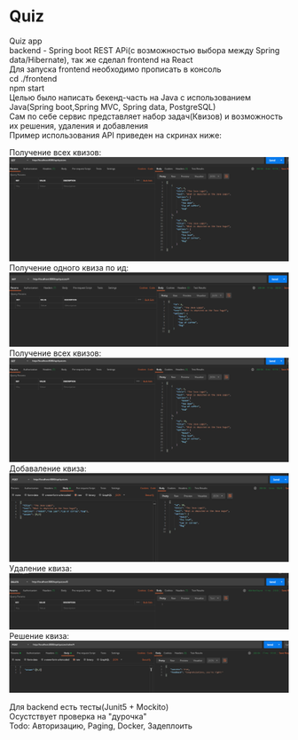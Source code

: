 # Quiz
Quiz app  
backend - Spring boot REST APi(с возможностью выбора между Spring data/Hibernate), так же сделал frontend на React  
Для запуска frontend необходимо прописать в консоль  
cd ./frontend  
npm start  
Целью было написать бекенд-часть на Java с использованием Java(Spring boot,Spring MVC, Spring data, PostgreSQL)  
Сам по себе сервис представляет набор задач(Квизов) и возможность их решения, удаления и добавления  
Пример использования API приведен на скринах ниже:  
  
Получение всех квизов:  
![alt text](API_screenshots/get_All_quizzes.png)  
Получение одного квиза по ид:  
![alt text](API_screenshots/get_quiz_by_id.png)  
Получение всех квизов:  
![alt text](API_screenshots/get_All_quizzes.png)  
Добаваление квиза:  
![alt text](API_screenshots/add_quiz.png)  
Удаление квиза:  
![alt text](API_screenshots/delete_quiz.png)  
Решение квиза:  
![alt text](API_screenshots/solve_quiz.png)  
  
  
Для backend есть тесты(Junit5 + Mockito)  
Осустствует проверка на "дурочка"  
Todo: Авторизацию, Paging, Docker, Задеплоить

